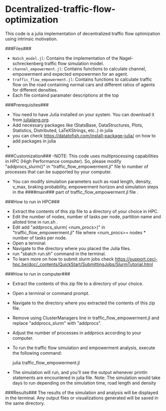 # Dcentralized-traffic-flow-optimization
This code is a julia implementation of decentralized traffic flow optimization using intrinsic motivation. 

###Files###
- `NaSch_model.jl`: Contains the implementation of the Nagel-schreckenberg traffic flow simulation model.
- `channel_empowerment.jl`: Contains functions to calculate channel, empowerment and expected empowermen for an agent.
- `traffic_flow_empowerment.jl`: Contains functions to calculate traffic flow on the road containing normal cars and different ratios of agents for different densities.
- Each file containd paramater descriptions at the top

###Prerequisites###

- You need to have Julia installed on your system. You can download it from [julialang.org](https://julialang.org/downloads/).
- Add necessary packages like (StatsBase, DataStructures, Plots, Statistics, Distributed, LaTeXStrings, etc..) in julia
- you can check https://datatofish.com/install-package-julia/ on how to add packages in julia
- 
###Customization###
-NOTE: This code uses multiprocessing capabilities in HPC (High Performance computer). So, please modify "addprocs_slurm()" in "traffic_flow_empowerment.jl" file to number of processes that can be supported by your computer.
- You can modify simulation parameters such as road length, density, v_max, braking probability, empowerment horizon and simulation steps in the ####main### part of traffic_flow_empowerment.jl file .

###How to run in HPC###
- Extract the contents of this zip file to a directory of your choice in HPC.
- Edit the number of nodes, number of tasks per node, partition name and alloted time  in run.sh .
- Edit add "addprocs_slurm( <num_procs>)" in "traffic_flow_empowerment.jl" file where <num_procs>= nodes * number of tasks per node.
- Open a terminal.
- Navigate to the directory where you placed the Julia files.
- run "sbatch run.sh" command in the terminal.
- To learn more on how to submit slurm jobs check https://support.ceci-hpc.be/doc/_contents/QuickStart/SubmittingJobs/SlurmTutorial.html
  
###How to run in computer###
- Extract the contents of this zip file to a directory of your choice.
- Open a terminal or command prompt.
- Navigate to the directory where you extracted the contents of this zip file.
- Remove using ClusterManagers line in traffic_flow_empowerment.jl and replace "addprocs_slurm" with "addprocs".
- Adjust the number of processes in addprocs according to your computer.
- To run the traffic flow simulation and empowerment analysis, execute the following command:

   julia traffic_flow_empowerment.jl

- The simulation will run, and you'll see the output whenever println statements are encountered in julia file.
Note: The simulation would take days to run depending on the simulation time, road length and density

###Results###
The results of the simulation and analysis will be displayed in the terminal. 
Any output files or visualizations generated will be saved in the same directory.
